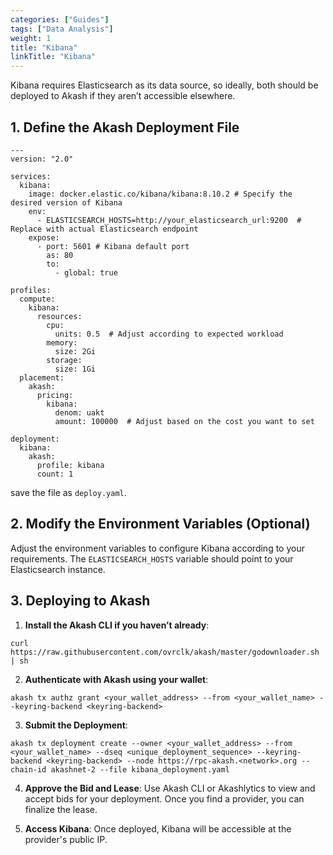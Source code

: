 ```yaml
---
categories: ["Guides"]
tags: ["Data Analysis"]
weight: 1
title: "Kibana"
linkTitle: "Kibana"
---
```


Kibana requires Elasticsearch as its data source, so ideally, both should be deployed to Akash if they aren’t accessible elsewhere.

## 1. Define the Akash Deployment File

```
---
version: "2.0"

services:
  kibana:
    image: docker.elastic.co/kibana/kibana:8.10.2 # Specify the desired version of Kibana
    env:
      - ELASTICSEARCH_HOSTS=http://your_elasticsearch_url:9200  # Replace with actual Elasticsearch endpoint
    expose:
      - port: 5601 # Kibana default port
        as: 80
        to:
          - global: true

profiles:
  compute:
    kibana:
      resources:
        cpu:
          units: 0.5  # Adjust according to expected workload
        memory:
          size: 2Gi
        storage:
          size: 1Gi
  placement:
    akash:
      pricing:
        kibana:
          denom: uakt
          amount: 100000  # Adjust based on the cost you want to set

deployment:
  kibana:
    akash:
      profile: kibana
      count: 1
```

save the file as `deploy.yaml`.

## 2. Modify the Environment Variables (Optional)

Adjust the environment variables to configure Kibana according to your requirements. The `ELASTICSEARCH_HOSTS` variable should point to your Elasticsearch instance.

## 3. Deploying to Akash

1. **Install the Akash CLI if you haven’t already**:

```
curl https://raw.githubusercontent.com/ovrclk/akash/master/godownloader.sh | sh
```

2. **Authenticate with Akash using your wallet**:
```
akash tx authz grant <your_wallet_address> --from <your_wallet_name> --keyring-backend <keyring-backend>
```
3. **Submit the Deployment**:
```
akash tx deployment create --owner <your_wallet_address> --from <your_wallet_name> --dseq <unique_deployment_sequence> --keyring-backend <keyring-backend> --node https://rpc-akash.<network>.org --chain-id akashnet-2 --file kibana_deployment.yaml
```
4. **Approve the Bid and Lease**: Use Akash CLI or Akashlytics to view and accept bids for your deployment. Once you find a provider, you can finalize the lease.

5. **Access Kibana**: Once deployed, Kibana will be accessible at the provider's public IP.